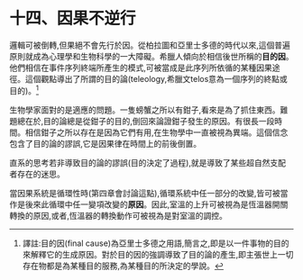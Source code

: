 # 十四、因果不逆行

邏輯可被倒轉,但果絕不會先行於因。從柏拉圖和亞里士多德的時代以來,這個普遍原則就成為心理學和生物科學的一大障礙。希臘人傾向於相信後世所稱的**目的因**。他們相信在事件序列終端所產生的模式,可被當成是此序列所依循的某種因果途徑。這個觀點導出了所謂的目的論(teleology,希臘文telos意為一個序列的終點或目的)。[^19]

生物學家面對的是適應的問題。一隻螃蟹之所以有鉗子,看來是為了抓住東西。難題總在於,目的論總是從鉗子的目的,倒回來論證鉗子發生的原因。有很長一段時間。相信鉗子之所以存在是因為它們有用,在生物學中一直被視為異端。這個信念包含了目的論的謬誤,它是因果律在時間上的前後倒置。

直系的思考若非導致目的論的謬誤(目的決定了過程),就是導致了某些超自然支配者存在的迷思。

當因果系統是循環性時(第四章會討論這點),循環系統中任一部分的改變,皆可被當作是後來此循環中任一變項改變的**原因**。因此,室溫的上升可被視為是恆溫器開關轉換的原因,或者,恆溫器的轉換動作可被視為是對室溫的調控。



[^19]: 譯註:目的因(final cause)為亞里士多德之用語,簡言之,即是以一件事物的目的來解釋它的生成原因。對於目的因的強調導致了目的論的產生,即主張世上一切存在物都是為某種目的服務,為某種目的所決定的學說。